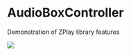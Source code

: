 # AudioBoxController
Demonstration of ZPlay library features

![](https://image.prntscr.com/image/f9325f0980c0409fb9af1dbb579243d7.png)
